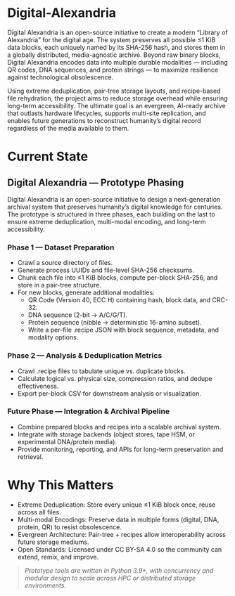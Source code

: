 # Digital-Alexandria
Digital Alexandria is an open-source initiative to create a modern “Library of Alexandria” for the digital age. The system preserves all possible ≤1 KiB data blocks, each uniquely named by its SHA-256 hash, and stores them in a globally distributed, media-agnostic archive. Beyond raw binary blocks, Digital Alexandria encodes data into multiple durable modalities — including QR codes, DNA sequences, and protein strings — to maximize resilience against technological obsolescence.

Using extreme deduplication, pair-tree storage layouts, and recipe-based file rehydration, the project aims to reduce storage overhead while ensuring long-term accessibility. The ultimate goal is an evergreen, AI-ready archive that outlasts hardware lifecycles, supports multi-site replication, and enables future generations to reconstruct humanity’s digital record regardless of the media available to them.

# Current State
## Digital Alexandria — Prototype Phasing

Digital Alexandria is an open-source initiative to design a next-generation archival system that preserves humanity’s digital knowledge for centuries. The prototype is structured in three phases, each building on the last to ensure extreme deduplication, multi-modal encoding, and long-term accessibility.

### Phase 1 — Dataset Preparation
- Crawl a source directory of files.
- Generate process UUIDs and file-level SHA-256 checksums.
- Chunk each file into ≤1 KiB blocks, compute per-block SHA-256, and store in a pair-tree structure.
- For new blocks, generate additional modalities:
  - QR Code (Version 40, ECC H) containing hash, block data, and CRC-32.
  - DNA sequence (2-bit → A/C/G/T).
  - Protein sequence (nibble → deterministic 16-amino subset).
  - Write a per-file .recipe JSON with block sequence, metadata, and modality options.

### Phase 2 — Analysis & Deduplication Metrics
- Crawl .recipe files to tabulate unique vs. duplicate blocks.
- Calculate logical vs. physical size, compression ratios, and dedupe effectiveness.
- Export per-block CSV for downstream analysis or visualization.

### Future Phase — Integration & Archival Pipeline
- Combine prepared blocks and recipes into a scalable archival system.
- Integrate with storage backends (object stores, tape HSM, or experimental DNA/protein media).
- Provide monitoring, reporting, and APIs for long-term preservation and retrieval.
#
# Why This Matters
- Extreme Deduplication: Store every unique ≤1 KiB block once, reuse across all files.
- Multi-modal Encodings: Preserve data in multiple forms (digital, DNA, protein, QR) to resist obsolescence.
- Evergreen Architecture: Pair-tree + recipes allow interoperability across future storage mediums.
- Open Standards: Licensed under CC BY-SA 4.0 so the community can extend, remix, and improve.

>*Prototype tools are written in Python 3.9+, with concurrency and modular design to scale across HPC or distributed storage environments.*
